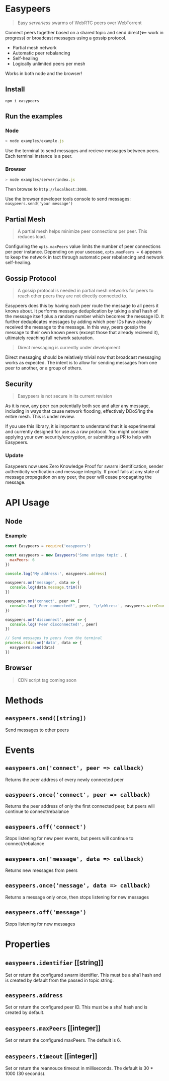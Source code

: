 # Easypeers
> Easy *serverless* swarms of WebRTC peers over WebTorrent

Connect peers together based on a shared topic and send direct(<== work in progress) or broadcast messages using a gossip protocol.

- Partial mesh network
- Automatic peer rebalancing
- Self-healing
- Logically unlimited peers per mesh

Works in both node and the browser!

## Install
```
npm i easypeers
```
## Run the examples
### Node
```js
> node examples/example.js
```
Use the terminal to send messages and recieve messages between peers. Each terminal instance is a peer.

### Browser
```js
> node examples/server/index.js
```
Then browse to `http://localhost:3000`.

Use the browser developer tools console to send messages: `easypeers.send('your message')`

## Partial Mesh
> A partial mesh helps minimize peer connections per peer. This reduces load.

Configuring the `opts.maxPeers` value limits the number of peer connections per peer instance. Depending on your usecase, `opts.maxPeers = 6` appears to keep the network in tact through automatic peer rebalancing and network self-healing.

## Gossip Protocol
> A gossip protocol is needed in partial mesh networks for peers to reach other peers they are not directly connected to.

Easypeers does this by having each peer route the message to all peers it knows about. It performs message deduplication by taking a sha1 hash of the message itself plus a random number which becomes the message ID. It further deduplicates messages by adding which peer IDs have already received the message to the message. In this way, peers gossip the message to their own known peers (except those that already recieved it), ultimately reaching full network saturation.

> Direct messaging is currently under development

Direct messaging should be relatively trivial now that broadcast messaging works as expected. The intent is to allow for sending messages from one peer to another, or a group of others.

## Security
> Easypeers is not secure in its current revision

As it is now, any peer can potentially both see and alter any message, including in ways that cause network flooding, effectively DDoS'ing the entire mesh. This is under review.

If you use this library, it is important to understand that it is experimental and currently designed for use as a raw protocol. You might consider applying your own security/encryption, or submitting a PR to help with Easypeers.

### Update
Easypeers now uses Zero Knowledge Proof for swarm identification, sender authenticity verification and message integrity. If proof fails at any state of message propagation on any peer, the peer will cease propagating the message.


# API Usage
## Node
### Example
```js
const Easypeers = require('easypeers')

const easypeers = new Easypeers('Some unique topic', {
  maxPeers: 6
})

console.log('My address:', easypeers.address)

easypeers.on('message', data => {
  console.log(data.message.trim())
})

easypeers.on('connect', peer => {
  console.log('Peer connected!', peer, '\r\nWires:', easypeers.wireCount)
})

easypeers.on('disconnect', peer => {
  console.log('Peer disconnected!', peer)
})

// Send messages to peers from the terminal
process.stdin.on('data', data => {
  easypeers.send(data)
})
```

## Browser
> CDN script tag coming soon

# Methods
## `easypeers.send([string])`
Send messages to other peers

# Events
## `easypeers.on('connect', peer => callback)`
Returns the peer address of every newly connected peer

## `easypeers.once('connect', peer => callback)`
Returns the peer address of only the first connected peer, but peers will continue to connect/rebalance

## `easypeers.off('connect')`
Stops listening for new peer events, but peers will continue to connect/rebalance

## `easypeers.on('message', data => callback)`
Returns new messages from peers

## `easypeers.once('message', data => callback)`
Returns a message only once, then stops listening for new messages

## `easypeers.off('message')`
Stops listening for new messages

# Properties
## `easypeers.identifier` [[string]]
Set or return the configured swarm identifier. This must be a sha1 hash and is created by default from the passed in topic string.

## `easypeers.address`
Set or return the configured peer ID. This must be a sha1 hash and is created by default.

## `easypeers.maxPeers` [[integer]]
Set or return the configured maxPeers. The default is 6.

## `easypeers.timeout` [[integer]]
Set or return the reannouce timeout in milliseconds. The default is 30 * 1000 (30 seconds).

